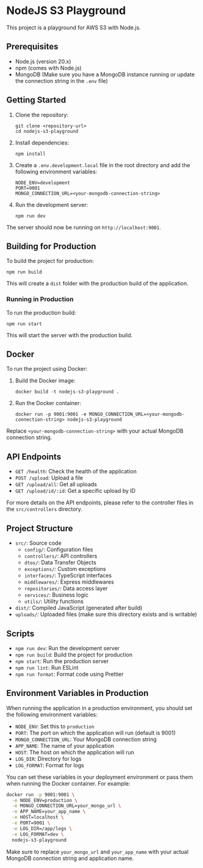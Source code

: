 # NodeJS S3 Playground

This project is a playground for AWS S3 with Node.js.

## Prerequisites

-   Node.js (version 20.x)
-   npm (comes with Node.js)
-   MongoDB (Make sure you have a MongoDB instance running or update the connection string in the `.env` file)

## Getting Started

1. Clone the repository:

    ```
    git clone <repository-url>
    cd nodejs-s3-playground
    ```

2. Install dependencies:

    ```
    npm install
    ```

3. Create a `.env.development.local` file in the root directory and add the following environment variables:

    ```
    NODE_ENV=development
    PORT=9001
    MONGO_CONNECTION_URL=<your-mongodb-connection-string>
    ```

4. Run the development server:
    ```
    npm run dev
    ```

The server should now be running on `http://localhost:9001`.

## Building for Production

To build the project for production:

```
npm run build
```

This will create a `dist` folder with the production build of the application.

### Running in Production

To run the production build:

```
npm run start
```

This will start the server with the production build.

## Docker

To run the project using Docker:

1. Build the Docker image:

    ```
    docker build -t nodejs-s3-playground .
    ```

2. Run the Docker container:
    ```
    docker run -p 9001:9001 -e MONGO_CONNECTION_URL=<your-mongodb-connection-string> nodejs-s3-playground
    ```

Replace `<your-mongodb-connection-string>` with your actual MongoDB connection string.

## API Endpoints

-   `GET /health`: Check the health of the application
-   `POST /upload`: Upload a file
-   `GET /upload/all`: Get all uploads
-   `GET /upload/id/:id`: Get a specific upload by ID

For more details on the API endpoints, please refer to the controller files in the `src/controllers` directory.

## Project Structure

-   `src/`: Source code
    -   `config/`: Configuration files
    -   `controllers/`: API controllers
    -   `dtos/`: Data Transfer Objects
    -   `exceptions/`: Custom exceptions
    -   `interfaces/`: TypeScript interfaces
    -   `middlewares/`: Express middlewares
    -   `repositories/`: Data access layer
    -   `services/`: Business logic
    -   `utils/`: Utility functions
-   `dist/`: Compiled JavaScript (generated after build)
-   `uploads/`: Uploaded files (make sure this directory exists and is writable)

## Scripts

-   `npm run dev`: Run the development server
-   `npm run build`: Build the project for production
-   `npm start`: Run the production server
-   `npm run lint`: Run ESLint
-   `npm run format`: Format code using Prettier

## Environment Variables in Production

When running the application in a production environment, you should set the following environment variables:

-   `NODE_ENV`: Set this to `production`
-   `PORT`: The port on which the application will run (default is 9001)
-   `MONGO_CONNECTION_URL`: Your MongoDB connection string
-   `APP_NAME`: The name of your application
-   `HOST`: The host on which the application will run
-   `LOG_DIR`: Directory for logs
-   `LOG_FORMAT`: Format for logs

You can set these variables in your deployment environment or pass them when running the Docker container. For example:

```bash
docker run -p 9001:9001 \
  -e NODE_ENV=production \
  -e MONGO_CONNECTION_URL=your_mongo_url \
  -e APP_NAME=your_app_name \
  -e HOST=localhost \
  -e PORT=9001 \
  -e LOG_DIR=/app/logs \
  -e LOG_FORMAT=dev \
  nodejs-s3-playground
```

Make sure to replace `your_mongo_url` and `your_app_name` with your actual MongoDB connection string and application name.
